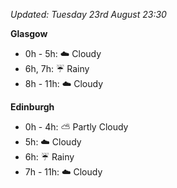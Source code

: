 *Updated: Tuesday 23rd August 23:30*

**Glasgow**

* 0h - 5h: :cloud: Cloudy
* 6h, 7h: :umbrella: Rainy
* 8h - 11h: :cloud: Cloudy

**Edinburgh**

* 0h - 4h: :partly_sunny: Partly Cloudy
* 5h: :cloud: Cloudy
* 6h: :umbrella: Rainy
* 7h - 11h: :cloud: Cloudy
